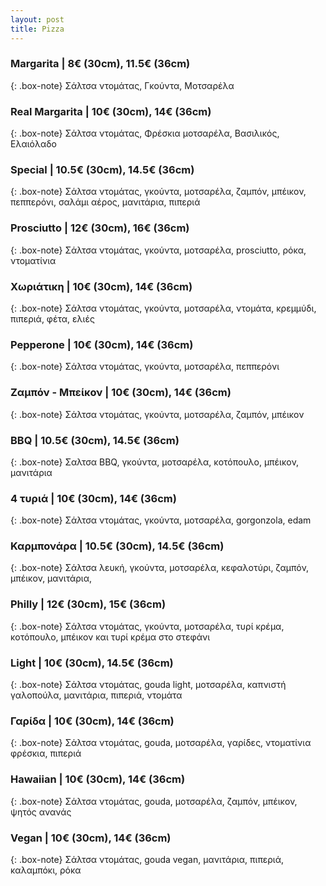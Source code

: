 ```yaml
---
layout: post
title: Pizza
---
```


### Margarita | 8€ (30cm), 11.5€ (36cm)

{: .box-note}
Σάλτσα ντομάτας, Γκούντα, Μοτσαρέλα

### Real Margarita | 10€ (30cm), 14€ (36cm)

{: .box-note}
Σάλτσα ντομάτας, Φρέσκια μοτσαρέλα, Βασιλικός, Ελαιόλαδο

### Special | 10.5€ (30cm), 14.5€ (36cm)

{: .box-note}
Σάλτσα ντομάτας, γκούντα, μοτσαρέλα, ζαμπόν, μπέικον, πεππερόνι, σαλάμι αέρος, μανιτάρια, πιπεριά

### Prosciuttο | 12€ (30cm), 16€ (36cm)

{: .box-note}
Σάλτσα ντομάτας, γκούντα, μοτσαρέλα, prosciutto, ρόκα, ντοματίνια

### Χωριάτικη | 10€ (30cm), 14€ (36cm)

{: .box-note}
Σάλτσα ντομάτας, γκούντα, μοτσαρέλα, ντομάτα, κρεμμύδι, πιπεριά, φέτα, ελιές

### Pepperone | 10€ (30cm), 14€ (36cm)

{: .box-note}
Σάλτσα ντομάτας, γκούντα, μοτσαρέλα, πεππερόνι

### Ζαμπόν - Μπείκον | 10€ (30cm), 14€ (36cm)

{: .box-note}
Σάλτσα ντομάτας, γκούντα, μοτσαρέλα, ζαμπόν, μπέικον

### ΒΒQ | 10.5€ (30cm), 14.5€ (36cm)

{: .box-note}
Σαλτσα BBQ, γκούντα, μοτσαρέλα, κοτόπουλο, μπέικον, μανιτάρια

### 4 τυριά | 10€ (30cm), 14€ (36cm)

{: .box-note}
Σάλτσα ντομάτας, γκούντα, μοτσαρέλα, gorgonzola, edam

### Καρμπονάρα | 10.5€ (30cm), 14.5€ (36cm)

{: .box-note}
Σάλτσα λευκή, γκούντα, μοτσαρέλα, κεφαλοτύρι, ζαμπόν, μπέικον, μανιτάρια, 

### Philly | 12€ (30cm), 15€ (36cm)

{: .box-note}
Σάλτσα ντομάτας, γκούντα, μοτσαρέλα, τυρί κρέμα, κοτόπουλο, μπέικον και τυρί κρέμα στο στεφάνι

### Light | 10€ (30cm), 14.5€ (36cm)

{: .box-note}
Σάλτσα ντομάτας, gouda light, μοτσαρέλα, καπνιστή γαλοπούλα, μανιτάρια, πιπεριά, ντομάτα

### Γαρίδα | 10€ (30cm), 14€ (36cm)

{: .box-note}
Σάλτσα ντομάτας, gouda, μοτσαρέλα, γαρίδες, ντοματίνια φρέσκια, πιπεριά

### Hawaiian | 10€ (30cm), 14€ (36cm)

{: .box-note}
Σάλτσα ντομάτας, gouda, μοτσαρέλα, ζαμπόν, μπέικον, ψητός ανανάς

### Vegan | 10€ (30cm), 14€ (36cm)

{: .box-note}
Σάλτσα ντομάτας, gouda vegan, μανιτάρια, πιπεριά, καλαμπόκι, ρόκα
